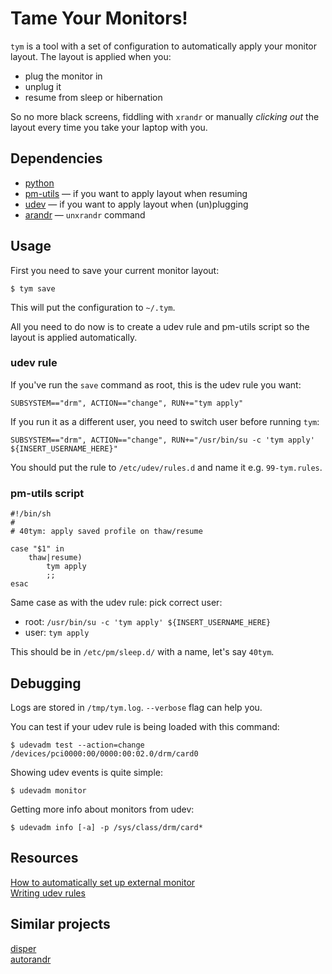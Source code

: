 # Tame Your Monitors!

`tym` is a tool with a set of configuration to automatically apply your monitor layout. The layout is applied when you:

 * plug the monitor in
 * unplug it
 * resume from sleep or hibernation

So no more black screens, fiddling with `xrandr` or manually *clicking out* the layout every time you take your laptop with you.

## Dependencies

 * [python](https://www.python.org/)
 * [pm-utils](http://pm-utils.freedesktop.org/wiki/) — if you want to apply layout when resuming
 * [udev](http://www.freedesktop.org/software/systemd/man/udev.html) — if you want to apply layout when (un)plugging
 * [arandr](http://christian.amsuess.com/tools/arandr/) — `unxrandr` command

## Usage

First you need to save your current monitor layout:
```
$ tym save
```

This will put the configuration to `~/.tym`.

All you need to do now is to create a udev rule and pm-utils script so the layout is applied automatically.

### udev rule

If you've run the `save` command as root, this is the udev rule you want:
```
SUBSYSTEM=="drm", ACTION=="change", RUN+="tym apply"
```

If you run it as a different user, you need to switch user before running `tym`:
```
SUBSYSTEM=="drm", ACTION=="change", RUN+="/usr/bin/su -c 'tym apply' ${INSERT_USERNAME_HERE}"
```

You should put the rule to `/etc/udev/rules.d` and name it e.g. `99-tym.rules`.

### pm-utils script

```shell
#!/bin/sh
#
# 40tym: apply saved profile on thaw/resume

case "$1" in
    thaw|resume)
        tym apply
        ;;
esac
```

Same case as with the udev rule: pick correct user:

 * root: `/usr/bin/su -c 'tym apply' ${INSERT_USERNAME_HERE}`
 * user: `tym apply`

This should be in `/etc/pm/sleep.d/` with a name, let's say `40tym`.

## Debugging

Logs are stored in `/tmp/tym.log`. `--verbose` flag can help you.

You can test if your udev rule is being loaded with this command:
```
$ udevadm test --action=change /devices/pci0000:00/0000:00:02.0/drm/card0
```

Showing udev events is quite simple:
```
$ udevadm monitor
```

Getting more info about monitors from udev:
```
$ udevadm info [-a] -p /sys/class/drm/card*
```

## Resources

[How to automatically set up external monitor](https://blog.sleeplessbeastie.eu/2013/01/07/how-to-automatically-set-up-external-monitor/)  
[Writing udev rules](http://www.reactivated.net/writing_udev_rules.html)

## Similar projects

[disper](http://willem.engen.nl/projects/disper/)  
[autorandr](https://github.com/wertarbyte/autorandr)

